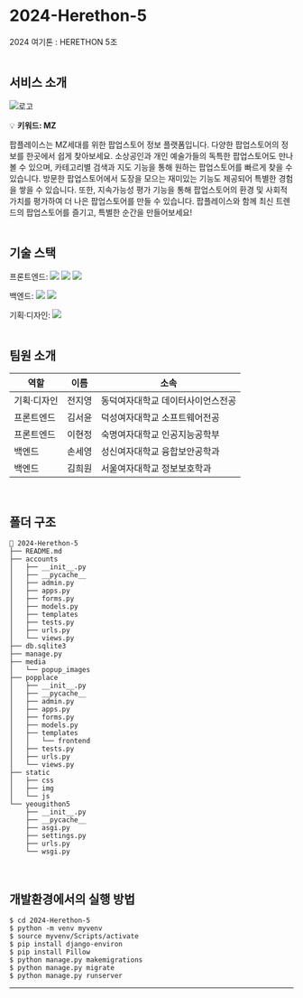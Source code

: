 # 2024-Herethon-5

2024 여기톤 : HERETHON 5조
</br></br>

## 서비스 소개

![로고](https://github.com/2024-HERETHON/2024-Herethon-5/assets/90364700/94d8b64a-4c28-4911-81d5-39cc8df4a8f7)

💡 **키워드: MZ**

팝플레이스는 MZ세대를 위한 팝업스토어 정보 플랫폼입니다. 다양한 팝업스토어의 정보를 한곳에서 쉽게 찾아보세요. 소상공인과 개인 예술가들의 독특한 팝업스토어도 만나볼 수 있으며, 카테고리별 검색과 지도 기능을 통해 원하는 팝업스토어를 빠르게 찾을 수 있습니다. 방문한 팝업스토어에서 도장을 모으는 재미있는 기능도 제공되어 특별한 경험을 쌓을 수 있습니다. 또한, 지속가능성 평가 기능을 통해 팝업스토어의 환경 및 사회적 가치를 평가하여 더 나은 팝업스토어를 만들 수 있습니다. 팝플레이스와 함께 최신 트렌드의 팝업스토어를 즐기고, 특별한 순간을 만들어보세요!
</br></br>

## 기술 스택

<span>프론트엔드: </span> <img src="https://img.shields.io/badge/html-E34F26?style=for-the-badge&logo=html5&logoColor=white"> <img src="https://img.shields.io/badge/css-1572B6?style=for-the-badge&logo=css3&logoColor=white"> <img src="https://img.shields.io/badge/javascript-F7DF1E?style=for-the-badge&logo=javascript&logoColor=black">

<span>백엔드: </span><img src="https://img.shields.io/badge/python-3776AB?style=for-the-badge&logo=python&logoColor=white"> <img src="https://img.shields.io/badge/django-092E20?style=for-the-badge&logo=Django&logoColor=white">

<span>기획·디자인: </span> <img src="https://img.shields.io/badge/figma-F24E1E?style=for-the-badge&logo=figma&logoColor=white">
</br></br>

## 팀원 소개

| 역할        | 이름   | 소속                              |
| ----------- | ------ | --------------------------------- |
| 기획·디자인 | 전지영 | 동덕여자대학교 데이터사이언스전공 |
| 프론트엔드  | 김서윤 | 덕성여자대학교 소프트웨어전공     |
| 프론트엔드  | 이현정 | 숙명여자대학교 인공지능공학부     |
| 백엔드      | 손세영 | 성신여자대학교 융합보안공학과     |
| 백엔드      | 김희원 | 서울여자대학교 정보보호학과       |

</br>

## 폴더 구조

```
📂 2024-Herethon-5
├── README.md
├── accounts
│   ├── __init__.py
│   ├── __pycache__
│   ├── admin.py
│   ├── apps.py
│   ├── forms.py
│   ├── models.py
│   ├── templates
│   ├── tests.py
│   ├── urls.py
│   └── views.py
├── db.sqlite3
├── manage.py
├── media
│   └── popup_images
├── popplace
│   ├── __init__.py
│   ├── __pycache__
│   ├── admin.py
│   ├── apps.py
│   ├── forms.py
│   ├── models.py
│   ├── templates
│   │   └── frontend
│   ├── tests.py
│   ├── urls.py
│   └── views.py
├── static
│   ├── css
│   ├── img
│   └── js
└── yeougithon5
    ├── __init__.py
    ├── __pycache__
    ├── asgi.py
    ├── settings.py
    ├── urls.py
    └── wsgi.py
```

</br>

## 개발환경에서의 실행 방법

```
$ cd 2024-Herethon-5
$ python -m venv myvenv
$ source myvenv/Scripts/activate
$ pip install django-environ
$ pip install Pillow
$ python manage.py makemigrations
$ python manage.py migrate
$ python manage.py runserver
```

  <hr/>
